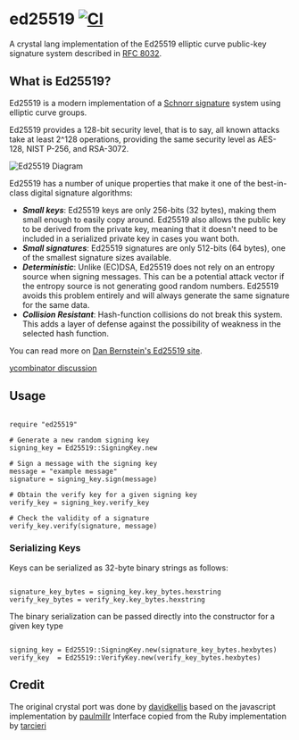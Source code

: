 # ed25519 [![CI](https://github.com/spider-gazelle/ed25519/actions/workflows/ci.yml/badge.svg)](https://github.com/spider-gazelle/ed25519/actions/workflows/ci.yml)

A crystal lang implementation of the Ed25519 elliptic curve public-key signature system
described in [RFC 8032].

[RFC 8032]: https://tools.ietf.org/html/rfc8032

## What is Ed25519?

Ed25519 is a modern implementation of a [Schnorr signature] system using
elliptic curve groups.

Ed25519 provides a 128-bit security level, that is to say, all known attacks
take at least 2^128 operations, providing the same security level as AES-128,
NIST P-256, and RSA-3072.

![Ed25519 Diagram](https://raw.githubusercontent.com/RubyCrypto/ed25519/master/ed25519.png)

Ed25519 has a number of unique properties that make it one of the best-in-class
digital signature algorithms:

* ***Small keys***: Ed25519 keys are only 256-bits (32 bytes), making them
  small enough to easily copy around. Ed25519 also allows the public key
  to be derived from the private key, meaning that it doesn't need to be
  included in a serialized private key in cases you want both.
* ***Small signatures***: Ed25519 signatures are only 512-bits (64 bytes),
  one of the smallest signature sizes available.
* ***Deterministic***: Unlike (EC)DSA, Ed25519 does not rely on an entropy
  source when signing messages. This can be a potential attack vector if
  the entropy source is not generating good random numbers. Ed25519 avoids
  this problem entirely and will always generate the same signature for the
  same data.
* ***Collision Resistant***: Hash-function collisions do not break this
  system. This adds a layer of defense against the possibility of weakness
  in the selected hash function.

You can read more on [Dan Bernstein's Ed25519 site](http://ed25519.cr.yp.to/).

[Schnorr signature]: https://en.wikipedia.org/wiki/Schnorr_signature
[ycombinator discussion](http://news.ycombinator.com/item?id=3067434)

## Usage

```crystal

require "ed25519"

# Generate a new random signing key
signing_key = Ed25519::SigningKey.new

# Sign a message with the signing key
message = "example message"
signature = signing_key.sign(message)

# Obtain the verify key for a given signing key
verify_key = signing_key.verify_key

# Check the validity of a signature
verify_key.verify(signature, message)

```

### Serializing Keys

Keys can be serialized as 32-byte binary strings as follows:

```crystal

signature_key_bytes = signing_key.key_bytes.hexstring
verify_key_bytes = verify_key.key_bytes.hexstring

```

The binary serialization can be passed directly into the constructor for a given key type

```crystal

signing_key = Ed25519::SigningKey.new(signature_key_bytes.hexbytes)
verify_key  = Ed25519::VerifyKey.new(verify_key_bytes.hexbytes)

```

## Credit

The original crystal port was done by [davidkellis](https://github.com/davidkellis/noble-ed25519-cr)
based on the javascript implementation by [paulmillr](https://github.com/paulmillr/noble-ed25519)
Interface copied from the Ruby implementation by [tarcieri](https://github.com/RubyCrypto/ed25519)

